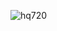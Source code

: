![hq720](https://github.com/user-attachments/assets/040270db-63e1-4c2b-9032-5972a9503b0c)

<!-- 
[![@tusharkhatriofficial's Holopin board](https://holopin.io/api/user/board?user=tusharkhatriofficial)](https://holopin.io/@tusharkhatriofficial)    

Hi, I'm Tushar Khatri, a passionate self-taught Coder and a freelance software engineer from India. My passion for software lies with dreaming up ideas and making them come true with elegant interfaces. I take great care in the experience, architecture, and code quality of the things I build. I'm also an open-source enthusiast and maintainer. I learned a lot from the open-source community and I love how collaboration and knowledge sharing happened through open-source.

## 🌐Socials
[](https://instagram.com/pr0_tush) [![LinkedIn](https://img.shields.io/badge/LinkedIn-%230077B5.svg?logo=linkedin&logoColor=white)](https://linkedin.com/in/tusharkhatriofficial) 

### Find my Tech Blog at [blog.tusharkhatri.in](https://blog.tusharkhatri.in).

# 💻Tech Stack
![Flutter](https://img.shields.io/badge/Flutter-%2302569B.svg?style=for-the-badge&logo=Flutter&logoColor=white) 
![Dart](https://img.shields.io/badge/dart-%230175C2.svg?style=for-the-badge&logo=dart&logoColor=white) 
![Firebase](https://img.shields.io/badge/firebase-%23039BE5.svg?style=for-the-badge&logo=firebase)
![NodeJS](https://img.shields.io/badge/node.js-6DA55F?style=for-the-badge&logo=node.js&logoColor=white)
<br>
![Python](https://img.shields.io/badge/python-3670A0?style=for-the-badge&logo=python&logoColor=ffdd54) 
![C++](https://img.shields.io/badge/c++-%2300599C.svg?style=for-the-badge&logo=c%2B%2B&logoColor=white) 
![C](https://img.shields.io/badge/c-%2300599C.svg?style=for-the-badge&logo=c&logoColor=white) 
<br>

# 📊GitHub Stats :
![](https://github-readme-stats.vercel.app/api?username=tusharkhatriofficial&theme=swift&hide_border=false&include_all_commits=false&count_private=false)<br/>
![](https://github-readme-streak-stats.herokuapp.com/?user=tusharkhatriofficial&theme=swift&hide_border=false)<br/>
![](https://github-readme-stats.vercel.app/api/top-langs/?username=tusharkhatriofficial&theme=swift&hide_border=false&include_all_commits=false&count_private=false&layout=compact)

---
[![](https://visitcount.itsvg.in/api?id=tusharkhatriofficial&icon=0&color=1)](https://visitcount.itsvg.in)


<img src="https://user-images.githubusercontent.com/64004539/165444064-67ec916c-660c-410d-91ce-1f39704a3981.svg" align="center">
 -->

 


